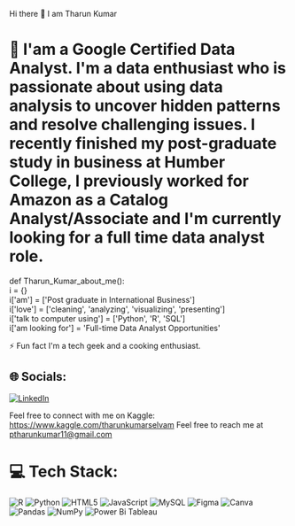 Hi there 👋 I am Tharun Kumar

# 💫 I'am a Google Certified Data Analyst. I'm a data enthusiast who is passionate about using data analysis to uncover hidden patterns and resolve challenging issues. I recently finished my post-graduate study in business at Humber College, I previously worked for Amazon as a Catalog Analyst/Associate and I'm currently looking for a full time data analyst role.

def Tharun_Kumar_about_me():<br>i = {}<br> i['am'] = ['Post graduate in International Business']<br> i['love'] = ['cleaning', 'analyzing', 'visualizing', 'presenting']<br> i['talk to computer using'] = ['Python', 'R', 'SQL']<br> i['am looking for'] = 'Full-time Data Analyst Opportunities'

⚡ Fun fact I'm a tech geek and a cooking enthusiast.

## 🌐 Socials:
[![LinkedIn](https://img.shields.io/badge/LinkedIn-%230077B5.svg?logo=linkedin&logoColor=white)](https://linkedin.com/in/https://www.linkedin.com/in/tharunkumar11/) 

Feel free to connect with me on Kaggle: https://www.kaggle.com/tharunkumarselvam
Feel free to reach me at ptharunkumar11@gmail.com

# 💻 Tech Stack:
![R](https://img.shields.io/badge/r-%23276DC3.svg?style=for-the-badge&logo=r&logoColor=white) ![Python](https://img.shields.io/badge/python-3670A0?style=for-the-badge&logo=python&logoColor=ffdd54) ![HTML5](https://img.shields.io/badge/html5-%23E34F26.svg?style=for-the-badge&logo=html5&logoColor=white) ![JavaScript](https://img.shields.io/badge/javascript-%23323330.svg?style=for-the-badge&logo=javascript&logoColor=%23F7DF1E) ![MySQL](https://img.shields.io/badge/mysql-%2300000f.svg?style=for-the-badge&logo=mysql&logoColor=white) ![Figma](https://img.shields.io/badge/figma-%23F24E1E.svg?style=for-the-badge&logo=figma&logoColor=white) ![Canva](https://img.shields.io/badge/Canva-%2300C4CC.svg?style=for-the-badge&logo=Canva&logoColor=white) ![Pandas](https://img.shields.io/badge/pandas-%23150458.svg?style=for-the-badge&logo=pandas&logoColor=white) ![NumPy](https://img.shields.io/badge/numpy-%23013243.svg?style=for-the-badge&logo=numpy&logoColor=white) ![Power Bi](https://img.shields.io/badge/power_bi-F2C811?style=for-the-badge&logo=powerbi&logoColor=black) Tableau
<!-- Proudly created with GPRM ( https://gprm.itsvg.in ) -->
